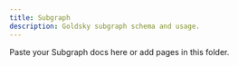 ```yaml
---
title: Subgraph
description: Goldsky subgraph schema and usage.
---
```


Paste your Subgraph docs here or add pages in this folder.



